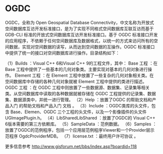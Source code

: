 OGDC
====

OGDC，全称为 Open Geospatial Database Connectivity，中文名称为开放式空间数据库互访开发标准接口，是为了实现不同格式空间数据库互联互访而基于 GDB-CLI 标准的开放式空间数据库互访开发标准接口。基于 OGDC 标准接口开发的应用程序，不依赖于任何空间数据库及数据格式，以统一的方式来访问所有的空间数据，实现对空间数据的读写，从而达到空间数据的互操作。OGDC 标准接口中提供了统一的接口对空间数据库进行操作。目录结构如下：

（1）Builds ：Visual C++ 6和Visual C++ 9的工程文件，其中：
		Base 工程 ：在 Base 工程中提供了一些基本的几何对象类。主要实现对基本的几何对象进行操作。
		Element 工程 ：在 Element 工程中放置了一些复杂的几何对象相关类。在空间数据库中存储的各种几何对象就被 Element 工程中提供的类进行描述。
		OGDC 工程 ：在 OGDC 工程中则放置了一些数据源、数据集、记录集等相关类。从空间数据库中读取的各种数据就被存储在 OGDC 工程提供的记录集、数据集、数据源类中，并统一进行管理。
（2）Help ：放置了OGDC 的帮助文档和产品入门 的帮助文档和产品入门 文档 。
（3）Include ：OGDC类库的头文件，包含 Base、Elemen、OGDC 三个工程的头文件，以及一个影像插件的头文件 UGImagePlugin.h。
（4）LibSharedLibShared ：放置了OGDC的 Visual C++ 6版本需要的第三方依赖库。
（5）SampleData ：范例数据。
（6）Samples ：放置了OGDC的范例程序，包括一个应用层范例程序Viewer和一个Provider层示范程序 OgdcProviderMDB。
（7）license.txt ：最终用户许可协议 。

更多信息参考 http://www.gisforum.net/bbs/index.asp?boardid=118
